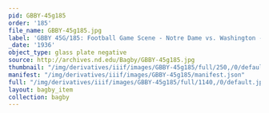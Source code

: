 ```yaml
---
pid: GBBY-45g185
order: '185'
file_name: GBBY-45g185.jpg
label: 'GBBY 45G/185: Football Game Scene - Notre Dame vs. Washington - 1936'
_date: '1936'
object_type: glass plate negative
source: http://archives.nd.edu/Bagby/GBBY-45g185.jpg
thumbnail: "/img/derivatives/iiif/images/GBBY-45g185/full/250,/0/default.jpg"
manifest: "/img/derivatives/iiif/images/GBBY-45g185/manifest.json"
full: "/img/derivatives/iiif/images/GBBY-45g185/full/1140,/0/default.jpg"
layout: bagby_item
collection: bagby
---
```

